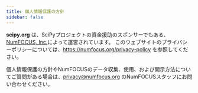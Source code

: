 ```yaml
---
title: 個人情報保護の方針
sidebar: false
---
```


**scipy.org** は、SciPyプロジェクトの資金援助のスポンサーでもある、[NumFOCUS, Inc.](https://numfocus.org)によって運営されています。 このウェブサイトのプライバシーポリシーについては、https://numfocus.org/privacy-policy を参照してください。

個人情報保護の方針やNumFOCUSのデータ収集、使用、および開示方法についてご質問がある場合は、privacy@numfocus.org のNumFOCUSスタッフにお問い合わせください。
